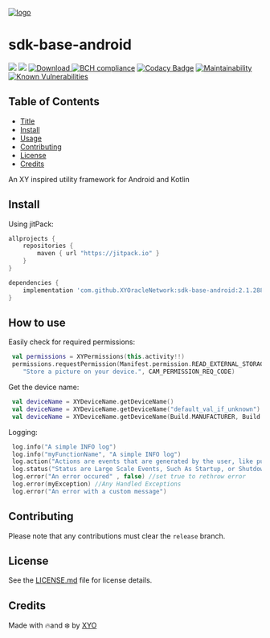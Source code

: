 [logo]:https://cdn.xy.company/img/brand/XYO_full_colored.png

[![logo]](https://xyo.network)


# sdk-base-android

![](https://github.com/XYOracleNetwork/sdk-base-android/workflows/CI/badge.svg?branch=develop)  ![](https://github.com/XYOracleNetwork/sdk-base-android/workflows/Release/badge.svg?branch=master) [ ![Download](https://api.bintray.com/packages/xyoraclenetwork/xyo/sdk-base-android/images/download.svg) ](https://bintray.com/xyoraclenetwork/xyo/sdk-base-android/_latestVersion) [![BCH compliance](https://bettercodehub.com/edge/badge/XYOracleNetwork/sdk-base-android?branch=master)](https://bettercodehub.com/) [![Codacy Badge](https://api.codacy.com/project/badge/Grade/1226aa0c90734b659a1e8843d4509f02)](https://www.codacy.com/gh/XYOracleNetwork/sdk-base-android?utm_source=github.com&amp;utm_medium=referral&amp;utm_content=XYOracleNetwork/sdk-base-android&amp;utm_campaign=Badge_Grade) [![Maintainability](https://api.codeclimate.com/v1/badges/6f2827f8a4103feb7aca/maintainability)](https://codeclimate.com/github/XYOracleNetwork/sdk-base-android/maintainability) [![Known Vulnerabilities](https://snyk.io/test/github/XYOracleNetwork/sdk-base-android/badge.svg?targetFile=base-android-library/build.gradle)](https://snyk.io/test/github/XYOracleNetwork/sdk-base-android?targetFile=base-android-library/build.gradle)

## Table of Contents

-   [Title](#sdk-base-android)
-   [Install](#install)
-   [Usage](#usage)
-   [Contributing](#contributing)
-   [License](#license)
-   [Credits](#credits)

An XY inspired utility framework for Android and Kotlin

## Install

Using jitPack:

```gradle
allprojects {
    repositories {
        maven { url "https://jitpack.io" }
    }
}
```

```gradle
dependencies {
    implementation 'com.github.XYOracleNetwork:sdk-base-android:2.1.288'
}
```

## How to use

Easily check for required permissions:

```kotlin
 val permissions = XYPermissions(this.activity!!)
 permissions.requestPermission(Manifest.permission.READ_EXTERNAL_STORAGE,
    "Store a picture on your device.", CAM_PERMISSION_REQ_CODE)
```

Get the device name:

```kotlin
 val deviceName = XYDeviceName.getDeviceName()
 val deviceName = XYDeviceName.getDeviceName("default_val_if_unknown")
 val deviceName = XYDeviceName.getDeviceName(Build.MANUFACTURER, Build.MODEL, "default_val_if_unknown")
```

Logging:

```kotlin
 log.info("A simple INFO log")
 log.info("myFunctionName", "A simple INFO log")
 log.action("Actions are events that are generated by the user, like pushing a button")
 log.status("Status are Large Scale Events, Such As Startup, or Shutdown")
 log.error("An error occured" , false) //set true to rethrow error
 log.error(myException) //Any Handled Exceptions
 log.error("An error with a custom message")
```

## Contributing

Please note that any contributions must clear the `release` branch. 

## License

See the [LICENSE.md](LICENSE) file for license details.

## Credits

Made with 🔥and ❄️ by [XYO](https://www.xyo.network)
